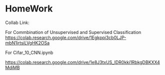# HomeWork
Collab Link:

For Commbination of Unsupervised and Supervised Classification
 https://colab.research.google.com/drive/1Egkppi3cb0LJP-mbN1jrtsiLVgHK2OSa
 
For Cifar_10_CNN.ipynb

https://colab.research.google.com/drive/1e8J3txUS_IDR0kki1RbkgDBKXX4MdiMB
